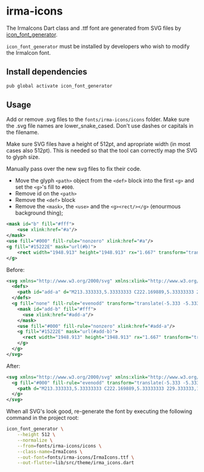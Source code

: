 # irma-icons

The IrmaIcons Dart class and .ttf font are generated from SVG files by [icon_font_generator](https://pub.dev/packages/icon_font_generator).

`icon_font_generator` must be installed by developers who wish to modify the IrmaIcon font.

## Install dependencies

```bash
pub global activate icon_font_generator
```

## Usage

Add or remove .svg files to the `fonts/irma-icons/icons` folder. Make sure the .svg file names are lower_snake_cased. Don't use dashes or capitals in the filename.

Make sure SVG files have a height of 512pt, and apropriate width (in most cases also 512pt). This is needed so that the tool can correctly map the SVG to glyph size.

Manually pass over the new svg files to fix their code.

- Move the glyph `<path>` object from the `<def>` block into the first `<g>` and set the `<g>`'s fill to `#000`.
- Remove id on the `<path>`
- Remove the `<def>` block
- Remove the `<mask>`, the `<use>` and the `<g><rect/></g>` (enourmous background thing);

```svg
<mask id="b" fill="#fff">
    <use xlink:href="#a"/>
</mask>
<use fill="#000" fill-rule="nonzero" xlink:href="#a"/>
<g fill="#15222E" mask="url(#b)">
    <rect width="1948.913" height="1948.913" rx="1.667" transform="translate(-725.333 -725.333)"/>
</g>
```

Before:

```svg
<svg xmlns="http://www.w3.org/2000/svg" xmlns:xlink="http://www.w3.org/1999/xlink" width="416" height="416" viewBox="0 0 416 416">
  <defs>
    <path id="add-a" d="M213.333333,5.33333333 C222.169889,5.33333333 229.333333,12.4967773 229.333333,21.3333333 L229.333333,21.3333333 L229.333333,197.333333 L405.333333,197.333333 C414.064692,197.333333 421.162538,204.327234 421.330297,213.018463 L421.333333,213.333333 C421.333333,222.169889 414.169889,229.333333 405.333333,229.333333 L405.333333,229.333333 L229.333333,229.333333 L229.333333,405.333333 C229.333333,414.064692 222.339432,421.162538 213.648204,421.330297 L213.333333,421.333333 C204.496777,421.333333 197.333333,414.169889 197.333333,405.333333 L197.333333,405.333333 L197.333333,229.333333 L21.3333333,229.333333 C12.6019744,229.333333 5.50412864,222.339432 5.33636975,213.648204 L5.33333333,213.333333 C5.33333333,204.496777 12.4967773,197.333333 21.3333333,197.333333 L21.3333333,197.333333 L197.333333,197.333333 L197.333333,21.3333333 C197.333333,12.6019744 204.327234,5.50412864 213.018463,5.33636975 Z"/>
  </defs>
  <g fill="none" fill-rule="evenodd" transform="translate(-5.333 -5.333)">
    <mask id="add-b" fill="#fff">
      <use xlink:href="#add-a"/>
    </mask>
    <use fill="#000" fill-rule="nonzero" xlink:href="#add-a"/>
    <g fill="#15222E" mask="url(#add-b)">
      <rect width="1948.913" height="1948.913" rx="1.667" transform="translate(-768 -768)"/>
    </g>
  </g>
</svg>
```

After:

```svg
<svg xmlns="http://www.w3.org/2000/svg" xmlns:xlink="http://www.w3.org/1999/xlink" width="416" height="416" viewBox="0 0 416 416">
  <g fill="#000" fill-rule="evenodd" transform="translate(-5.333 -5.333)">
    <path d="M213.333333,5.33333333 C222.169889,5.33333333 229.333333,12.4967773 229.333333,21.3333333 L229.333333,21.3333333 L229.333333,197.333333 L405.333333,197.333333 C414.064692,197.333333 421.162538,204.327234 421.330297,213.018463 L421.333333,213.333333 C421.333333,222.169889 414.169889,229.333333 405.333333,229.333333 L405.333333,229.333333 L229.333333,229.333333 L229.333333,405.333333 C229.333333,414.064692 222.339432,421.162538 213.648204,421.330297 L213.333333,421.333333 C204.496777,421.333333 197.333333,414.169889 197.333333,405.333333 L197.333333,405.333333 L197.333333,229.333333 L21.3333333,229.333333 C12.6019744,229.333333 5.50412864,222.339432 5.33636975,213.648204 L5.33333333,213.333333 C5.33333333,204.496777 12.4967773,197.333333 21.3333333,197.333333 L21.3333333,197.333333 L197.333333,197.333333 L197.333333,21.3333333 C197.333333,12.6019744 204.327234,5.50412864 213.018463,5.33636975 Z"/>
  </g>
</svg>
```


When all SVG's look good, re-generate the font by executing the following command in the project root:

```bash
icon_font_generator \
    --height 512 \
    --normalize \
    --from=fonts/irma-icons/icons \
    --class-name=IrmaIcons \
    --out-font=fonts/irma-icons/IrmaIcons.ttf \
    --out-flutter=lib/src/theme/irma_icons.dart
```
